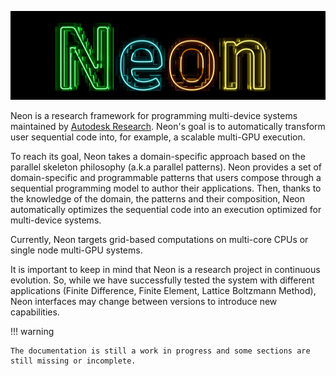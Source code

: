 ![Neon logo](logo/neonDarkLogo.jpg "Neon")

Neon is a research framework for programming multi-device systems maintained by [Autodesk Research](https://www.autodesk.com/research/overview). 
Neon's goal is to automatically transform user sequential code into, for example, a scalable multi-GPU execution.

To reach its goal, Neon takes a domain-specific approach based on the parallel skeleton philosophy (a.k.a parallel patterns). 
Neon provides a set of domain-specific and programmable patterns that users compose through a sequential programming model to author their applications. 
Then, thanks to the knowledge of the domain, the patterns and their composition, Neon automatically optimizes the sequential code into an execution optimized for multi-device systems.

Currently, Neon targets grid-based computations on multi-core CPUs or single node multi-GPU systems.

It is important to keep in mind that Neon is a research project in continuous evolution. 
So, while we have successfully tested the system with different applications (Finite Difference, Finite Element, Lattice Boltzmann Method), Neon interfaces may change between versions to introduce new capabilities.

!!! warning

    The documentation is still a work in progress and some sections are still missing or incomplete. 

